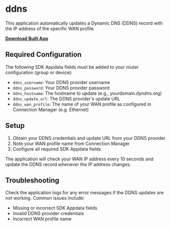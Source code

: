 # ddns

This application automatically updates a Dynamic DNS (DDNS) record with the IP address of the specific WAN profile.  

[**Download Built App**](https://github.com/cradlepoint/sdk-samples/releases/download/built_apps/ddns.tar.gz)  

## Required Configuration

The following SDK Appdata fields must be added to your router configuration (group or device):

* `ddns_username`: Your DDNS provider username
* `ddns_password`: Your DDNS provider password
* `ddns_hostname`: The hostname to update (e.g., yourdomain.dyndns.org)
* `ddns_update_url`: The DDNS provider's update URL
* `ddns_wan_profile`: The name of your WAN profile as configured in Connection Manager (e.g. Ethernet)

## Setup

1. Obtain your DDNS credentials and update URL from your DDNS provider
2. Note your WAN profile name from Connection Manager
3. Configure all required SDK Appdata fields

The application will check your WAN IP address every 10 seconds and update the DDNS record whenever the IP address changes.

## Troubleshooting

Check the application logs for any error messages if the DDNS updates are not working. Common issues include:
* Missing or incorrect SDK Appdata fields
* Invalid DDNS provider credentials
* Incorrect WAN profile name
